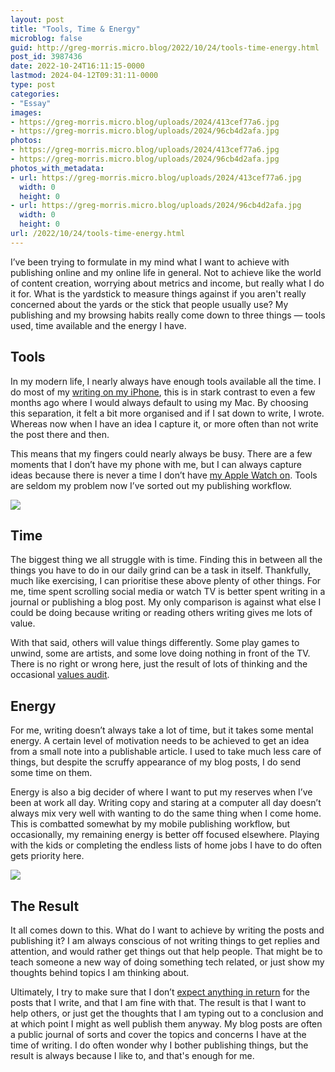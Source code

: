 ```yaml
---
layout: post
title: "Tools, Time & Energy"
microblog: false
guid: http://greg-morris.micro.blog/2022/10/24/tools-time-energy.html
post_id: 3987436
date: 2022-10-24T16:11:15-0000
lastmod: 2024-04-12T09:31:11-0000
type: post
categories:
- "Essay"
images:
- https://greg-morris.micro.blog/uploads/2024/413cef77a6.jpg
- https://greg-morris.micro.blog/uploads/2024/96cb4d2afa.jpg
photos:
- https://greg-morris.micro.blog/uploads/2024/413cef77a6.jpg
- https://greg-morris.micro.blog/uploads/2024/96cb4d2afa.jpg
photos_with_metadata:
- url: https://greg-morris.micro.blog/uploads/2024/413cef77a6.jpg
  width: 0
  height: 0
- url: https://greg-morris.micro.blog/uploads/2024/96cb4d2afa.jpg
  width: 0
  height: 0
url: /2022/10/24/tools-time-energy.html
---
```

I’ve been trying to formulate in my mind what I want to achieve with publishing online and my online life in general. Not to achieve like the world of content creation, worrying about metrics and income, but really what I do it for. What is the yardstick to measure things against if you aren't really concerned about the yards or the stick that people usually use? My publishing and my browsing habits really come down to three things — tools used, time available and the energy I have. 

## Tools
In my modern life, I nearly always have enough tools available all the time. I do most of my [writing on my iPhone](/2022/10/03/mobile-publishing.html), this is in stark contrast to even a few months ago where I would always default to using my Mac. By choosing this separation, it felt a bit more organised and if I sat down to write, I wrote. Whereas now when I have an idea I capture it, or more often than not write the post there and then. 

This means that my fingers could nearly always be busy. There are a few moments that I don’t have my phone with me, but I can always capture ideas because there is never a time I don’t have [my Apple Watch on](/2022/10/19/falling-for-the.html). Tools are seldom my problem now I’ve sorted out my publishing workflow. 

![](https://greg-morris.micro.blog/uploads/2024/413cef77a6.jpg)

## Time
The biggest thing we all struggle with is time. Finding this in between all the things you have to do in our daily grind can be a task in itself. Thankfully, much like exercising, I can prioritise these above plenty of other things. For me, time spent scrolling social media or watch TV is better spent writing in a journal or publishing a blog post. My only comparison is against what else I could be doing because writing or reading others writing gives me lots of value.

With that said, others will value things differently. Some play games to unwind, some are artists, and some love doing nothing in front of the TV. There is no right or wrong here, just the result of lots of thinking and the occasional [values audit](https://www.youtube.com/watch?v=pMusjixdf10). 

## Energy
For me, writing doesn’t always take a lot of time, but it takes some mental energy. A certain level of motivation needs to be achieved to get an idea from a small note into a publishable article. I used to take much less care of things, but despite the scruffy appearance of my blog posts, I do send some time on them.

Energy is also a big decider of where I want to put my reserves when I’ve been at work all day. Writing copy and staring at a computer all day doesn’t always mix very well with wanting to do the same thing when I come home. This is combatted somewhat by my mobile publishing workflow, but occasionally, my remaining energy is better off focused elsewhere. Playing with the kids or completing the endless lists of home jobs I have to do often gets priority here.

![](https://greg-morris.micro.blog/uploads/2024/96cb4d2afa.jpg)

## The Result
It all comes down to this. What do I want to achieve by writing the posts and publishing it? I am always conscious of not writing things to get replies and attention, and would rather get things out that help people. That might be to teach someone a new way of doing something tech related, or just show my thoughts behind topics I am thinking about. 

Ultimately, I try to make sure that I don’t [expect anything in return](/2021/02/11/needing-feedback.html) for the posts that I write, and that I am fine with that. The result is that I want to help others, or just get the thoughts that I am typing out to a conclusion and at which point I might as well publish them anyway. My blog posts are often a public journal of sorts and cover the topics and concerns I have at the time of writing. I do often wonder why I bother publishing things, but the result is always because I like to, and that's enough for me. 

